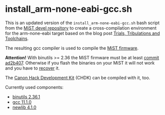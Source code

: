 install_arm-none-eabi-gcc.sh
============================

This is an updated version of the `install_arm-none-eabi-gcc.sh` bash script from the
[MiST devel repository](https://github.com/mist-devel/mist-board/blob/master/tools/install_arm-none-eabi-gcc.sh)
to create a cross-compilation environment for the arm-none-eabi target based on the blog post 
[Trials, Tribulations and Toolchains](http://retroramblings.net/?p=315).

The resulting gcc compiler is used to compile the [MiST firmware](https://github.com/mist-devel/mist-firmware).

**Attention!** With binutils >= 2.36 the MiST firmware must be at least [commit ad2b407](https://github.com/mist-devel/mist-firmware/commit/ad2b407). Otherwise if you flash the binaries on your MiST it will not work and you have to [recover](https://github.com/mist-devel/mist-board/wiki/HowToInstallTheFirmware) it.

The [Canon Hack Development Kit](https://chdk.fandom.com/wiki/CHDK) (CHDK) can be compiled with it, too.

Currently used components:
* [binutils 2.36.1](https://ftp.gnu.org/gnu/binutils/)
* [gcc 11.1.0](https://ftp.gnu.org/gnu/gcc/)
* [newlib 4.1.0](https://sourceware.org/pub/newlib/)
